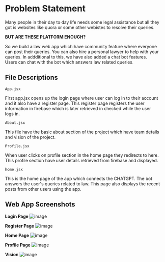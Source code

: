 <h1>Problem Statement</h1>

<p>Many people in their day to day life needs some legal assistance but all they got is websites like quora or some other webistes to resolve their queries. </p>
<strong>BUT ARE THESE PLATFORM ENOUGH?</strong>
<p>So we build a law web app which have community feature where everyone can post their queries. You can also hire a personal lawyer to help with your queries. In addditional to this, we have also added a chat bot features. Users can chat with the bot which answers law related queries. </p>

<h2>File Descriptions</h2>

```App.jsx```
<p>First app.jsx opens up the login page where user can log in to their account and it also have a register page. This register page registers the user information in firebase which is later retrieved in checked while the user logs in. </p>

```About.jsx```
<p>This file have the basic about section of the project which have team details and vision of the project. </p>

```Profile.jsx```
<p>When user clicks on profile section in the home page they redirects to here. This profile section have user details retrieved from firebase and displayed.</p>

```home.jsx```
<p>This is the home page of the app which connects the CHATGPT. The bot answers the user's queries related to law. This page also displays the recent posts from other users using the app. </p>

<h2>Web App Screenshots</h2>

<strong>Login Page</strong>
![image](https://github.com/Noveleader/Laevan_WebD/assets/91677627/91a28b2b-ff28-475d-96b6-9f482da3512a)

<strong>Register Page</strong>
![image](https://github.com/Noveleader/Laevan_WebD/assets/91677627/9efce0b6-4e8b-41eb-b26c-1fe32511ce69)

<strong>Home Page</strong>
![image](https://github.com/Noveleader/Laevan_WebD/assets/91677627/a7056cfb-6c73-441f-8379-30e68398dda5)

<strong>Profile Page</strong>
![image](https://github.com/Noveleader/Laevan_WebD/assets/91677627/1c4856cf-336c-4d38-8974-1cf1039a60ee)

<strong>Vision</strong>
![image](https://github.com/Noveleader/Laevan_WebD/assets/91677627/cfccc639-ac5b-41d6-a70a-6e185c9a4853)


